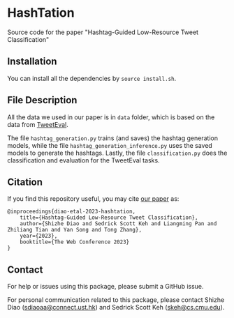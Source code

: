 # HashTation
Source code for the paper "Hashtag-Guided Low-Resource Tweet Classification"

## Installation
You can install all the dependencies by `source install.sh`.

## File Description
All the data we used in our paper is in `data` folder, which is based on the data from [TweetEval](https://github.com/cardiffnlp/tweeteval).

The file `hashtag_generation.py` trains (and saves) the hashtag generation models, while the file `hashtag_generation_inference.py` uses the saved models to generate the hashtags. Lastly, the file `classification.py` does the classification and evaluation for the TweetEval tasks.

## Citation
If you find this repository useful, you may cite [our paper]() as:  
```
@inproceedings{diao-etal-2023-hashtation,
    title={Hashtag-Guided Low-Resource Tweet Classification}, 
    author={Shizhe Diao and Sedrick Scott Keh and Liangming Pan and Zhiliang Tian and Yan Song and Tong Zhang},
    year={2023},
    booktitle={The Web Conference 2023}
}
```

## Contact
For help or issues using this package, please submit a GitHub issue.

For personal communication related to this package, please contact Shizhe Diao (sdiaoaa@connect.ust.hk) and Sedrick Scott Keh (skeh@cs.cmu.edu).



